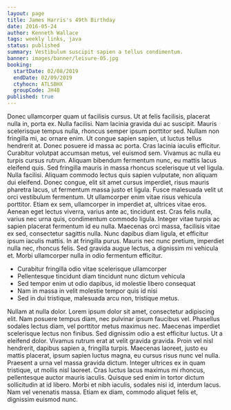 ```yaml
---
layout: page
title: James Harris's 49th Birthday
date: 2016-05-24
author: Kenneth Wallace
tags: weekly links, java
status: published
summary: Vestibulum suscipit sapien a tellus condimentum.
banner: images/banner/leisure-05.jpg
booking:
  startDate: 02/08/2019
  endDate: 02/09/2019
  ctyhocn: ATLSBHX
  groupCode: JH4B
published: true
---
```

Donec ullamcorper quam ut facilisis cursus. Ut at felis facilisis, placerat nulla in, porta ex. Nulla facilisi. Nam lacinia gravida dui ac suscipit. Mauris scelerisque tempus nulla, rhoncus semper ipsum porttitor sed. Nullam non fringilla mi, ac ornare enim. Ut congue sapien sapien, ut luctus tellus hendrerit at. Donec posuere id massa ac porta. Cras lacinia iaculis efficitur. Curabitur volutpat accumsan metus, vel euismod sem. Vivamus ac nulla eu turpis cursus rutrum. Aliquam bibendum fermentum nunc, eu mattis lacus eleifend quis. Sed fringilla mauris in massa rhoncus scelerisque ut vel ligula. Nulla facilisi. Aliquam commodo lectus quis sapien vulputate, non aliquam dui eleifend.
Donec congue, elit sit amet cursus imperdiet, risus mauris pharetra lacus, ut fermentum massa justo et ligula. Fusce malesuada velit ut orci vestibulum fermentum. Ut ullamcorper enim vitae risus vehicula porttitor. Etiam ex sem, ullamcorper in imperdiet at, ultrices vitae eros. Aenean eget lectus viverra, varius ante ac, tincidunt est. Cras felis nulla, varius nec urna quis, condimentum commodo ligula. Integer vitae turpis ac sapien placerat fermentum id eu nulla. Maecenas orci massa, facilisis vitae ex sed, consectetur sagittis nulla. Nunc dapibus diam ligula, et efficitur ipsum iaculis mattis. In at fringilla purus. Mauris nec nunc pretium, imperdiet nulla nec, rhoncus felis. Sed gravida augue lectus, a dignissim mi vehicula et. Morbi ullamcorper nulla in odio fermentum efficitur.

* Curabitur fringilla odio vitae scelerisque ullamcorper
* Pellentesque tincidunt diam tincidunt nunc dictum vehicula
* Sed tempor enim ut odio dapibus, id molestie libero consequat
* Nam in massa in velit molestie tempor quis id nisi
* Sed in dui tristique, malesuada arcu non, tristique metus.

Nullam at nulla dolor. Lorem ipsum dolor sit amet, consectetur adipiscing elit. Nam posuere tempus diam, nec pulvinar ipsum faucibus vel. Phasellus sodales lectus diam, vel porttitor metus maximus nec. Maecenas imperdiet scelerisque lectus non finibus. Sed dignissim odio a est efficitur luctus. Ut a eleifend dolor. Vivamus rutrum erat at velit gravida gravida. Proin vel nisl hendrerit, dapibus sapien a, fringilla turpis. Maecenas laoreet, justo eu mattis placerat, ipsum sapien luctus magna, eu cursus risus nunc vel nulla.
Praesent a urna vel massa gravida dictum. Integer ultrices ex in quam tristique, ut mollis nisl laoreet. Cras luctus lacus maximus mi rhoncus, pellentesque auctor mauris iaculis. Quisque sed enim in tortor dictum sollicitudin at id libero. Morbi et nibh iaculis, sodales nisi id, interdum lacus. Nam vel venenatis massa. Etiam ex diam, commodo aliquet felis et, dignissim euismod nunc.
